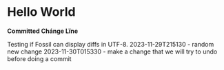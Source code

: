 # Hello World

**Committed Chánge Lïne**

Testing if Fossil can display diffs in UTF-8.
2023-11-29T215130 - random new change
2023-11-30T015330 - make a change that we will try to undo before doing a commit

